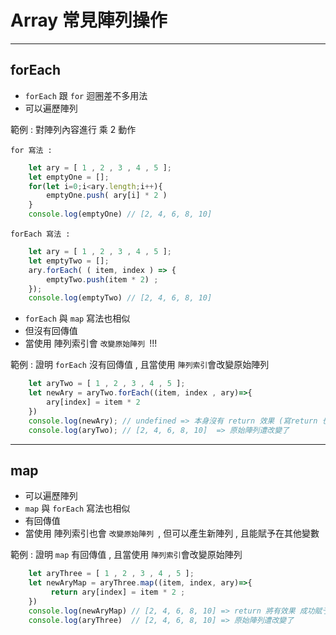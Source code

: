 
# Array 常見陣列操作
<hr>

## **forEach**
* `forEach` 跟 `for` 迴圈差不多用法 
* 可以遍歷陣列

範例 :
對陣列內容進行 乘 2 動作 <br>

`for 寫法 :`
```js
    let ary = [ 1 , 2 , 3 , 4 , 5 ];
    let emptyOne = [];
    for(let i=0;i<ary.length;i++){
        emptyOne.push( ary[i] * 2 )
    }
    console.log(emptyOne) // [2, 4, 6, 8, 10]
```
`forEach 寫法 :`
```js
    let ary = [ 1 , 2 , 3 , 4 , 5 ];
    let emptyTwo = [];
    ary.forEach( ( item, index ) => {
        emptyTwo.push(item * 2) ; 
    });
    console.log(emptyTwo) // [2, 4, 6, 8, 10]
```
* `forEach` 與 `map` 寫法也相似
* 但沒有回傳值 
* 當使用 陣列索引會 ` 改變原始陣列  `!!!

範例 :
證明 `forEach` 沒有回傳值 , 且當使用 `陣列索引`會改變原始陣列 <br>

```js
    let aryTwo = [ 1 , 2 , 3 , 4 , 5 ];
    let newAry = aryTwo.forEach((item, index , ary)=>{
        ary[index] = item * 2
    })
    console.log(newAry); // undefined => 本身沒有 return 效果 (寫return 也沒用)
    console.log(aryTwo); // [2, 4, 6, 8, 10]  => 原始陣列遭改變了
```
<hr>

## **map**
* 可以遍歷陣列
*  `map` 與 `forEach` 寫法也相似
* 有回傳值 
* 當使用 陣列索引也會 ` 改變原始陣列  `, 但可以產生新陣列 , 且能賦予在其他變數

範例 :
證明 `map` 有回傳值 , 且當使用 `陣列索引`會改變原始陣列 <br>

```js
    let aryThree = [ 1 , 2 , 3 , 4 , 5 ];
    let newAryMap = aryThree.map((item, index, ary)=>{
         return ary[index] = item * 2 ;
    })
    console.log(newAryMap) // [2, 4, 6, 8, 10] => return 將有效果 成功賦予到 newAryMap
    console.log(aryThree)  // [2, 4, 6, 8, 10] => 原始陣列遭改變了
```
